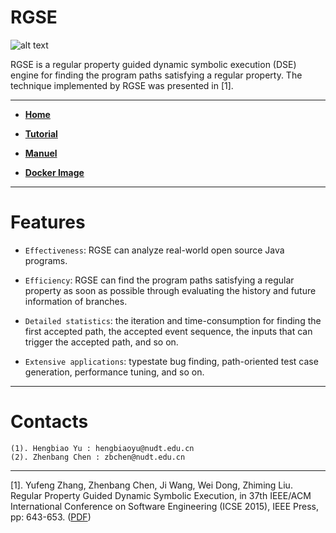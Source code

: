 RGSE
===============================================
![alt text](https://raw.githubusercontent.com/jrgse/images/master/FSM.jpg)

RGSE is a regular property guided dynamic symbolic execution (DSE) engine for finding the program paths satisfying a regular property. The technique implemented by RGSE was presented in [1].

-----------------

* [**Home**](https://jrgse.github.io/demo/)  

* [**Tutorial**](https://jrgse.github.io)

* [**Manuel**](https://github.com/jrgse/demo/raw/master/manuel.pdf)

* [**Docker Image**](https://1drv.ms/u/s!Amd07GCbYt_zbQZm2w2MBbXI6Zo)

--------------

# **Features**
  * `Effectiveness`: RGSE can analyze real-world open source Java programs. 
  
  * `Efficiency`: RGSE can find the program paths satisfying a regular property as soon as possible through evaluating the history and future information of branches.
  
  * `Detailed statistics`: the iteration and time-consumption for finding the first accepted path, the accepted event sequence, the inputs that can trigger the accepted path, and so on.  
  
  * `Extensive applications`: typestate bug finding, path-oriented test case generation, performance tuning, and so on.    

----------  
# **Contacts**
	(1). Hengbiao Yu : hengbiaoyu@nudt.edu.cn
	(2). Zhenbang Chen : zbchen@nudt.edu.cn

----------  

[1]. Yufeng Zhang, Zhenbang Chen, Ji Wang, Wei Dong, Zhiming Liu. Regular Property Guided Dynamic Symbolic Execution, in 37th IEEE/ACM International Conference on Software Engineering (ICSE 2015), IEEE Press, pp: 643-653. ([PDF](http://zbchen.github.io/Papers_files/icse2015.pdf))
